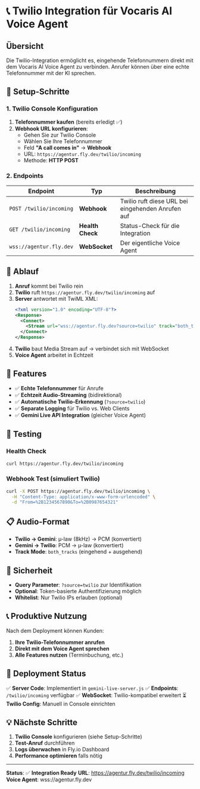 # 📞 Twilio Integration für Vocaris AI Voice Agent

## Übersicht

Die Twilio-Integration ermöglicht es, eingehende Telefonnummern direkt mit dem Vocaris AI Voice Agent zu verbinden. Anrufer können über eine echte Telefonnummer mit der KI sprechen.

## 🔧 Setup-Schritte

### 1. Twilio Console Konfiguration

1. **Telefonnummer kaufen** (bereits erledigt ✅)
2. **Webhook URL konfigurieren**:
   - Gehen Sie zur Twilio Console
   - Wählen Sie Ihre Telefonnummer
   - Feld **"A call comes in"** → **Webhook**
   - URL: `https://agentur.fly.dev/twilio/incoming`
   - Methode: **HTTP POST**

### 2. Endpoints

| Endpoint | Typ | Beschreibung |
|----------|-----|--------------|
| `POST /twilio/incoming` | **Webhook** | Twilio ruft diese URL bei eingehenden Anrufen auf |
| `GET /twilio/incoming` | **Health Check** | Status-Check für die Integration |
| `wss://agentur.fly.dev` | **WebSocket** | Der eigentliche Voice Agent |

## 🔄 Ablauf

1. **Anruf** kommt bei Twilio rein
2. **Twilio** ruft `https://agentur.fly.dev/twilio/incoming` auf
3. **Server** antwortet mit TwiML XML:
   ```xml
   <?xml version="1.0" encoding="UTF-8"?>
   <Response>
     <Connect>
       <Stream url="wss://agentur.fly.dev?source=twilio" track="both_tracks"/>
     </Connect>
   </Response>
   ```
4. **Twilio** baut Media Stream auf → verbindet sich mit WebSocket
5. **Voice Agent** arbeitet in Echtzeit

## 🎯 Features

- ✅ **Echte Telefonnummer** für Anrufe
- ✅ **Echtzeit Audio-Streaming** (bidirektional)
- ✅ **Automatische Twilio-Erkennung** (`?source=twilio`)
- ✅ **Separate Logging** für Twilio vs. Web Clients
- ✅ **Gemini Live API Integration** (gleicher Voice Agent)

## 🧪 Testing

### Health Check
```bash
curl https://agentur.fly.dev/twilio/incoming
```

### Webhook Test (simuliert Twilio)
```bash
curl -X POST https://agentur.fly.dev/twilio/incoming \
  -H "Content-Type: application/x-www-form-urlencoded" \
  -d "From=%2B1234567890&To=%2B0987654321"
```

## 📋 Audio-Format

- **Twilio → Gemini**: µ-law (8kHz) → PCM (konvertiert)
- **Gemini → Twilio**: PCM → µ-law (konvertiert)
- **Track Mode**: `both_tracks` (eingehend + ausgehend)

## 🔐 Sicherheit

- **Query Parameter**: `?source=twilio` zur Identifikation
- **Optional**: Token-basierte Authentifizierung möglich
- **Whitelist**: Nur Twilio IPs erlauben (optional)

## 📞 Produktive Nutzung

Nach dem Deployment können Kunden:
1. **Ihre Twilio-Telefonnummer anrufen**
2. **Direkt mit dem Voice Agent sprechen**
3. **Alle Features nutzen** (Terminbuchung, etc.)

## 🚀 Deployment Status

✅ **Server Code**: Implementiert in `gemini-live-server.js`
✅ **Endpoints**: `/twilio/incoming` verfügbar
✅ **WebSocket**: Twilio-kompatibel erweitert
⏳ **Twilio Config**: Manuell in Console einrichten

## 💡 Nächste Schritte

1. **Twilio Console** konfigurieren (siehe Setup-Schritte)
2. **Test-Anruf** durchführen
3. **Logs überwachen** in Fly.io Dashboard
4. **Performance optimieren** falls nötig

---

**Status**: ✅ **Integration Ready**
**URL**: https://agentur.fly.dev/twilio/incoming
**Voice Agent**: wss://agentur.fly.dev
